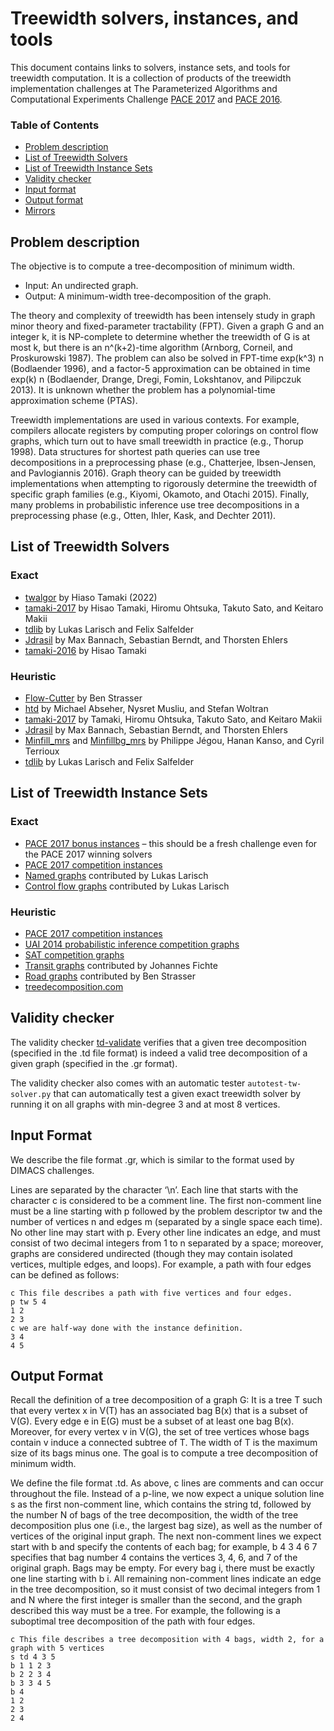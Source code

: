 # Treewidth solvers, instances, and tools

This document contains links to solvers, instance sets, and tools for treewidth computation.
It is a collection of products of the treewidth implementation challenges at
The Parameterized Algorithms and Computational Experiments Challenge
[PACE 2017](http://dx.doi.org/10.4230/LIPIcs.IPEC.2017.30) and [PACE 2016](https://doi.org/10.4230/LIPIcs.IPEC.2016.30).

### Table of Contents

  * [Problem description](#problem-description)
  * [List of Treewidth Solvers](#list-of-treewidth-solvers)
  * [List of Treewidth Instance Sets](#list-of-treewidth-instance-sets)
  * [Validity checker](#validity-checker)
  * [Input format](#input-format)
  * [Output format](#output-format)
  * [Mirrors](#mirrors)

## Problem description

The objective is to compute a tree-decomposition of minimum width.

- Input: An undirected graph.
- Output: A minimum-width tree-decomposition of the graph.

The theory and complexity of treewidth has been intensely study in graph minor theory and fixed-parameter tractability (FPT). Given a graph G and an integer k, it is NP-complete to determine whether the treewidth of G is at most k, but there is an n^(k+2)-time algorithm (Arnborg, Corneil, and Proskurowski 1987). The problem can also be solved in FPT-time exp(k^3) n (Bodlaender 1996), and a factor-5 approximation can be obtained in time exp(k) n (Bodlaender, Drange, Dregi, Fomin, Lokshtanov, and Pilipczuk 2013). It is unknown whether the problem has a polynomial-time approximation scheme (PTAS).

Treewidth implementations are used in various contexts. For example, compilers allocate registers by computing proper colorings on control flow graphs, which turn out to have small treewidth in practice (e.g., Thorup 1998). Data structures for shortest path queries can use tree decompositions in a preprocessing phase (e.g., Chatterjee, Ibsen-Jensen, and Pavlogiannis 2016). Graph theory can be guided by treewidth implementations when attempting to rigorously determine the treewidth of specific graph families (e.g., Kiyomi, Okamoto, and Otachi 2015). Finally, many problems in probabilistic inference use tree decompositions in a preprocessing phase (e.g., Otten, Ihler, Kask, and Dechter 2011).

## List of Treewidth Solvers

### Exact

- [twalgor](https://github.com/twalgor/tw) by Hiaso Tamaki (2022)
- [tamaki-2017](https://github.com/TCS-Meiji/PACE2017-TrackA) by Hisao Tamaki, Hiromu Ohtsuka, Takuto Sato, and Keitaro Makii
- [tdlib](https://github.com/freetdi/p17) by Lukas Larisch and Felix Salfelder
- [Jdrasil](https://github.com/maxbannach/Jdrasil) by Max Bannach, Sebastian Berndt, and Thorsten Ehlers
- [tamaki-2016](https://github.com/TCS-Meiji/treewidth-exact) by Hisao Tamaki

### Heuristic

- [Flow-Cutter](https://github.com/kit-algo/flow-cutter-pace17) by Ben Strasser
- [htd](https://github.com/mabseher/htd) by Michael Abseher, Nysret Musliu, and Stefan Woltran
- [tamaki-2017](https://github.com/TCS-Meiji/PACE2017-TrackA) by Tamaki, Hiromu Ohtsuka, Takuto Sato, and Keitaro Makii
- [Jdrasil](https://github.com/maxbannach/Jdrasil) by Max Bannach, Sebastian Berndt, and Thorsten Ehlers
- [Minfill_mrs](https://github.com/td-mrs/minfill_mrs.git) and
  [Minfillbg_mrs](https://github.com/td-mrs/minfillbg_mrs.git) by Philippe Jégou, Hanan Kanso, and Cyril Terrioux
- [tdlib](https://github.com/freetdi/p17) by Lukas Larisch and Felix Salfelder

## List of Treewidth Instance Sets

### Exact

- [PACE 2017 bonus instances](https://github.com/PACE-challenge/Treewidth-PACE-2017-bonus-instances) – this should be a fresh challenge even for the PACE 2017 winning solvers
- [PACE 2017 competition instances](https://github.com/PACE-challenge/Treewidth-PACE-2017-instances)
- [Named graphs](https://github.com/freetdi/named-graphs.git) contributed by Lukas Larisch
- [Control flow graphs](https://github.com/freetdi/CFGs.git) contributed by Lukas Larisch

### Heuristic

- [PACE 2017 competition instances](https://github.com/PACE-challenge/Treewidth-PACE-2017-instances)
- [UAI 2014 probabilistic inference competition graphs](https://github.com/PACE-challenge/UAI-2014-competition-graphs)
- [SAT competition graphs](http://people.mmci.uni-saarland.de/~hdell/pace17/SAT-competition-gaifman.tar)
- [Transit graphs](https://github.com/daajoe/transit_graphs) contributed by Johannes Fichte
- [Road graphs](https://github.com/ben-strasser/road-graphs-pace16) contributed by Ben Strasser
- [treedecomposition.com](https://treedecomposition.com/)

## Validity checker

The validity checker [td-validate](https://github.com/holgerdell/td-validate) verifies that a given tree decomposition (specified in the .td file format) is indeed a valid tree decomposition of a given graph (specified in the .gr format).

The validity checker also comes with an automatic tester `autotest-tw-solver.py` that can automatically test a given exact treewidth solver by running it on all graphs with min-degree 3 and at most 8 vertices.

## Input Format

We describe the file format .gr, which is similar to the format used by DIMACS challenges.

Lines are separated by the character ‘\n’. Each line that starts with the character c is considered to be a comment line. The first non-comment line must be a line starting with p followed by the problem descriptor tw and the number of vertices n and edges m (separated by a single space each time). No other line may start with p. Every other line indicates an edge, and must consist of two decimal integers from 1 to n separated by a space; moreover, graphs are considered undirected (though they may contain isolated vertices, multiple edges, and loops). For example, a path with four edges can be defined as follows:

    c This file describes a path with five vertices and four edges.
    p tw 5 4
    1 2
    2 3
    c we are half-way done with the instance definition.
    3 4
    4 5

## Output Format

Recall the definition of a tree decomposition of a graph G: It is a tree T such that every vertex x in V(T) has an associated bag B(x) that is a subset of V(G). Every edge e in E(G) must be a subset of at least one bag B(x). Moreover, for every vertex v in V(G), the set of tree vertices whose bags contain v induce a connected subtree of T. The width of T is the maximum size of its bags minus one. The goal is to compute a tree decomposition of minimum width.

We define the file format .td. As above, c lines are comments and can occur throughout the file. Instead of a p-line, we now expect a unique solution line s as the first non-comment line, which contains the string td, followed by the number N of bags of the tree decomposition, the width of the tree decomposition plus one (i.e., the largest bag size), as well as the number of vertices of the original input graph. The next non-comment lines we expect start with b and specify the contents of each bag; for example, b 4 3 4 6 7 specifies that bag number 4 contains the vertices 3, 4, 6, and 7 of the original graph. Bags may be empty. For every bag i, there must be exactly one line starting with b i. All remaining non-comment lines indicate an edge in the tree decomposition, so it must consist of two decimal integers from 1 and N where the first integer is smaller than the second, and the graph described this way must be a tree. For example, the following is a suboptimal tree decomposition of the path with four edges.

    c This file describes a tree decomposition with 4 bags, width 2, for a graph with 5 vertices
    s td 4 3 5
    b 1 1 2 3
    b 2 2 3 4
    b 3 3 4 5
    b 4
    1 2
    2 3
    2 4
